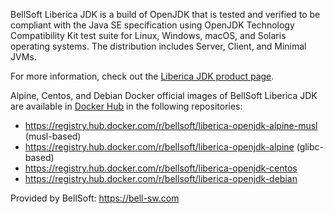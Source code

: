 BellSoft Liberica JDK is a build of OpenJDK that is tested and verified to be compliant with the Java SE 
specification using OpenJDK Technology Compatibility Kit test suite for Linux, Windows, macOS, and Solaris operating systems.
The distribution includes Server, Client, and Minimal JVMs.

For more information, check out the [Liberica JDK product page](https://bell-sw.com/pages/libericajdk/). 

Alpine, Centos, and Debian Docker official images of BellSoft Liberica JDK are available in [Docker Hub](https://registry.hub.docker.com/u/bellsoft) in the following repositories:

- https://registry.hub.docker.com/r/bellsoft/liberica-openjdk-alpine-musl (musl-based)
- https://registry.hub.docker.com/r/bellsoft/liberica-openjdk-alpine (glibc-based)
- https://registry.hub.docker.com/r/bellsoft/liberica-openjdk-centos
- https://registry.hub.docker.com/r/bellsoft/liberica-openjdk-debian

Provided by BellSoft: https://bell-sw.com
